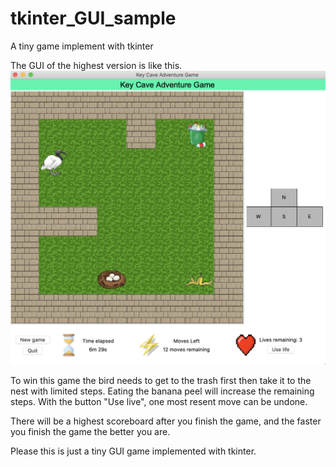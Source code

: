 # tkinter_GUI_sample
 A tiny game implement with tkinter

 The GUI of the highest version is like this.
 ![Game Screen Shot](readmeImages/game1.png)

 To win this game the bird needs to get to the trash first then take it to the nest with limited steps. Eating the banana peel will increase the remaining steps. With the button "Use live", one most resent move can be undone.

 There will be a highest scoreboard after you finish the game, and the faster you finish the game the better you are.

 Please this is just a tiny GUI game implemented with tkinter.
